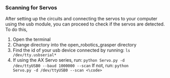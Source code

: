 ### Scanning for Servos
After setting up the circuits and connecting the servos to your computer using the usb module, you can proceed to check if the servos are detected. To do this,

1. Open the terminal
2. Change directory into the open_robotics_grasper directory
3. Find the id of your usb device connected by running: <code>ls /dev/tty.usbserial*</code>
4. If using the AX Servo series, run:
 <code>python Servo.py -d /dev/ttyUSB0 --baud 1000000 --scan</code>
 If not, run:
 <code>python Servo.py -d /dev/ttyUSB0 --scan <\code>
